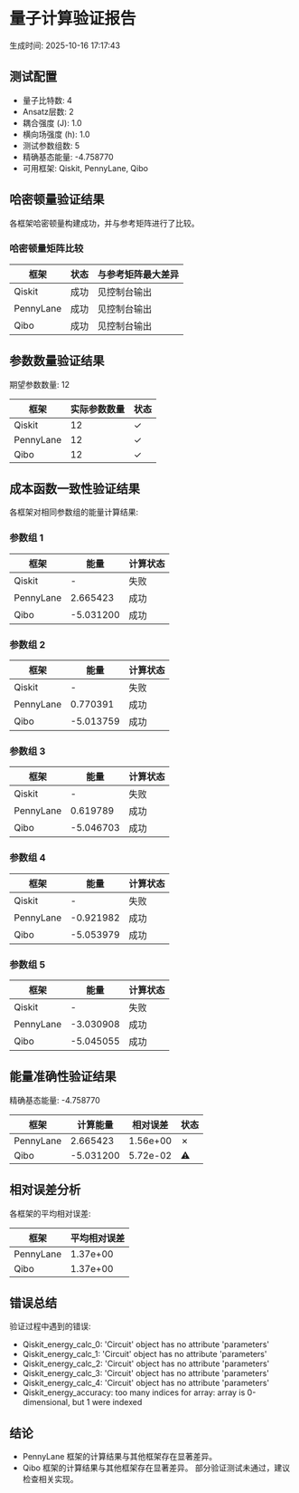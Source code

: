 # 量子计算验证报告

生成时间: 2025-10-16 17:17:43

## 测试配置

- 量子比特数: 4
- Ansatz层数: 2
- 耦合强度 (J): 1.0
- 横向场强度 (h): 1.0
- 测试参数组数: 5
- 精确基态能量: -4.758770
- 可用框架: Qiskit, PennyLane, Qibo

## 哈密顿量验证结果

各框架哈密顿量构建成功，并与参考矩阵进行了比较。

### 哈密顿量矩阵比较

| 框架 | 状态 | 与参考矩阵最大差异 |
|------|------|---------------------|
| Qiskit | 成功 | 见控制台输出 |
| PennyLane | 成功 | 见控制台输出 |
| Qibo | 成功 | 见控制台输出 |

## 参数数量验证结果

期望参数数量: 12

| 框架 | 实际参数数量 | 状态 |
|------|-------------|------|
| Qiskit | 12 | ✓ |
| PennyLane | 12 | ✓ |
| Qibo | 12 | ✓ |

## 成本函数一致性验证结果

各框架对相同参数组的能量计算结果:

### 参数组 1

| 框架 | 能量 | 计算状态 |
|------|------|----------|
| Qiskit | - | 失败 |
| PennyLane | 2.665423 | 成功 |
| Qibo | -5.031200 | 成功 |

### 参数组 2

| 框架 | 能量 | 计算状态 |
|------|------|----------|
| Qiskit | - | 失败 |
| PennyLane | 0.770391 | 成功 |
| Qibo | -5.013759 | 成功 |

### 参数组 3

| 框架 | 能量 | 计算状态 |
|------|------|----------|
| Qiskit | - | 失败 |
| PennyLane | 0.619789 | 成功 |
| Qibo | -5.046703 | 成功 |

### 参数组 4

| 框架 | 能量 | 计算状态 |
|------|------|----------|
| Qiskit | - | 失败 |
| PennyLane | -0.921982 | 成功 |
| Qibo | -5.053979 | 成功 |

### 参数组 5

| 框架 | 能量 | 计算状态 |
|------|------|----------|
| Qiskit | - | 失败 |
| PennyLane | -3.030908 | 成功 |
| Qibo | -5.045055 | 成功 |

## 能量准确性验证结果

精确基态能量: -4.758770

| 框架 | 计算能量 | 相对误差 | 状态 |
|------|----------|----------|------|
| PennyLane | 2.665423 | 1.56e+00 | ✗ |
| Qibo | -5.031200 | 5.72e-02 | ⚠ |

## 相对误差分析

各框架的平均相对误差:

| 框架 | 平均相对误差 |
|------|-------------|
| PennyLane | 1.37e+00 |
| Qibo | 1.37e+00 |

## 错误总结

验证过程中遇到的错误:

- Qiskit_energy_calc_0: 'Circuit' object has no attribute 'parameters'
- Qiskit_energy_calc_1: 'Circuit' object has no attribute 'parameters'
- Qiskit_energy_calc_2: 'Circuit' object has no attribute 'parameters'
- Qiskit_energy_calc_3: 'Circuit' object has no attribute 'parameters'
- Qiskit_energy_calc_4: 'Circuit' object has no attribute 'parameters'
- Qiskit_energy_accuracy: too many indices for array: array is 0-dimensional, but 1 were indexed

## 结论

- PennyLane 框架的计算结果与其他框架存在显著差异。
- Qibo 框架的计算结果与其他框架存在显著差异。
部分验证测试未通过，建议检查相关实现。
